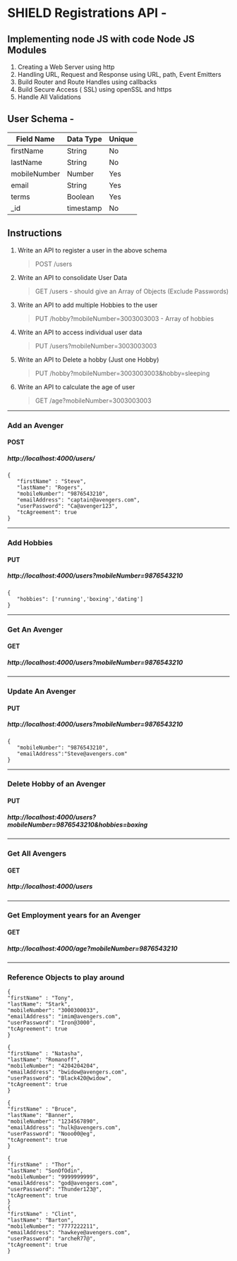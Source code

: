 # SHIELD Registrations API -

## Implementing node JS with code Node JS Modules

1. Creating a Web Server using http
2. Handling URL, Request and Response using URL, path, Event Emitters
3. Build Router and Route Handles using callbacks
4. Build Secure Access ( SSL) using openSSL and https
5. Handle All Validations

## User Schema -
Field Name | Data Type | Unique
-----------|-----------|--------
firstName|String|No
lastName|String|No
mobileNumber|Number|Yes
email|String|Yes
terms|Boolean|Yes
_id|timestamp|No

## Instructions

1. Write an API to register a user in the above schema
   > POST /users
2. Write an API to consolidate User Data
   > GET /users - should give an Array of Objects (Exclude Passwords)
3. Write an API to add multiple Hobbies to the user
   > PUT /hobby?mobileNumber=3003003003 - Array of hobbies
4. Write an API to access individual user data
   > PUT /users?mobileNumber=3003003003
5. Write an API to Delete a hobby (Just one Hobby)
   > PUT /hobby?mobileNumber=3003003003&hobby=sleeping
6. Write an API to calculate the age of user
   > GET /age?mobileNumber=3003003003

---------------------------------------------------------------------------

### Add an Avenger
#### POST 
##### http://localhost:4000/users/
```
{
   "firstName" : "Steve",
   "lastName": "Rogers",
   "mobileNumber": "9876543210",
   "emailAddress": "captain@avengers.com",
   "userPassword": "Ca@avenger123",
   "tcAgreement": true
}
```
---------------------------------------------------------------------------

### Add Hobbies
#### PUT 
##### http://localhost:4000/users?mobileNumber=9876543210

```
{
   "hobbies": ['running','boxing','dating']
}
```
---------------------------------------------------------------------------
### Get An Avenger
#### GET
##### http://localhost:4000/users?mobileNumber=9876543210


---------------------------------------------------------------------------
### Update An Avenger
#### PUT
##### http://localhost:4000/users?mobileNumber=9876543210

```
{
   "mobileNumber": "9876543210",
   "emailAddress":"Steve@avengers.com"
}
```
---------------------------------------------------------------------------
### Delete Hobby of an Avenger
#### PUT
##### http://localhost:4000/users?mobileNumber=9876543210&hobbies=boxing
---------------------------------------------------------------------------
### Get All Avengers
#### GET
##### http://localhost:4000/users
---------------------------------------------------------------------------
### Get Employment years for an Avenger
#### GET
##### http://localhost:4000/age?mobileNumber=9876543210
---------------------------------------------------------------------------
### Reference Objects to play around
```
{
"firstName" : "Tony",
"lastName": "Stark",
"mobileNumber": "3000300033",
"emailAddress": "imim@avengers.com",
"userPassword": "Iron@3000",
"tcAgreement": true
}

{
"firstName" : "Natasha",
"lastName": "Romanoff",
"mobileNumber": "4204204204",
"emailAddress": "bwidow@avengers.com",
"userPassword": "Black420@widow",
"tcAgreement": true
}

{
"firstName" : "Bruce",
"lastName": "Banner",
"mobileNumber": "1234567890",
"emailAddress": "hulk@avengers.com",
"userPassword": "Nooo00@eg",
"tcAgreement": true
}

{
"firstName" : "Thor",
"lastName": "SonOfOdin",
"mobileNumber": "9999999999",
"emailAddress": "god@avengers.com",
"userPassword": "Thunder123@",
"tcAgreement": true
}
{
"firstName" : "Clint",
"lastName": "Barton",
"mobileNumber": "7777222211",
"emailAddress": "hawkeye@avengers.com",
"userPassword": "archeR77@",
"tcAgreement": true
}

```
